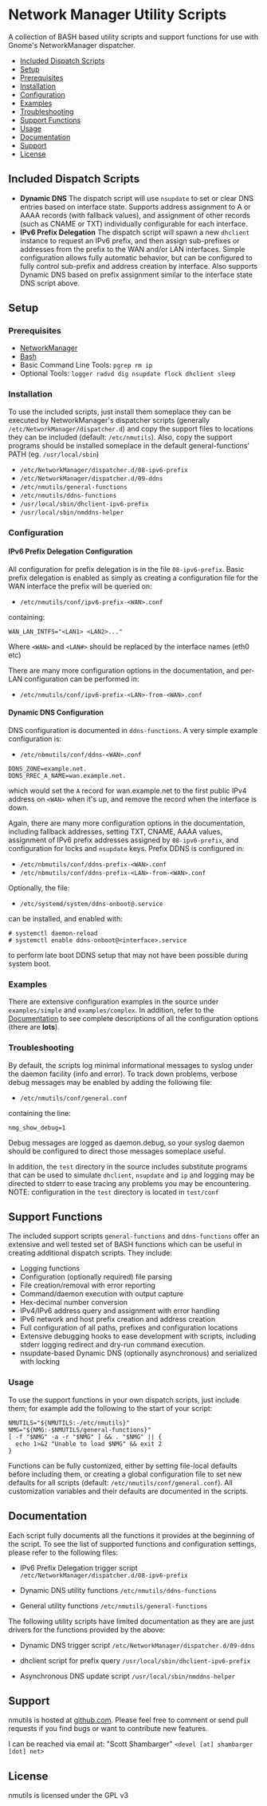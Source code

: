 Network Manager Utility Scripts
================================

A collection of BASH based utility scripts and support functions for
use with Gnome's NetworkManager dispatcher.

- [Included Dispatch Scripts](#included-dispatch-scripts)
- [Setup](#setup)
 - [Prerequisites](#prerequisites)
 - [Installation](#installation)
 - [Configuration](#configuration)
 - [Examples](#examples)
 - [Troubleshooting](#troubleshooting)
- [Support Functions](#support-functions)
 - [Usage](#usage)
- [Documentation](#documentation)
- [Support](#support)
- [License](#license)

Included Dispatch Scripts
-------------------------

- **Dynamic DNS** The dispatch script will use `nsupdate` to set
 or clear DNS entries based on interface state.  Supports address
 assignment to A or AAAA records (with fallback values), and
 assignment of other records (such as CNAME or TXT) individually
 configurable for each interface.
- **IPv6 Prefix Delegation** The dispatch script will spawn a new
 `dhclient` instance to request an IPv6 prefix, and then assign
 sub-prefixes or addresses from the prefix to the WAN and/or LAN
 interfaces.  Simple configuration allows fully automatic behavior,
 but can be configured to fully control sub-prefix and address
 creation by interface.  Also supports Dynamic DNS based on prefix
 assignment similar to the interface state DNS script above.

Setup
-----

### Prerequisites

- [NetworkManager](https://wiki.gnome.org/Projects/NetworkManager)
- [Bash](http://www.gnu.org/software/bash/)
- Basic Command Line Tools: `pgrep rm ip`
- Optional Tools: `logger radvd dig nsupdate flock dhclient sleep`

### Installation

To use the included scripts, just install them someplace they can be
executed by NetworkManager's dispatcher scripts (generally
`/etc/NetworkManager/dispatcher.d`) and copy the support files to
locations they can be included (default: `/etc/nmutils`).  Also,
copy the support programs should be installed someplace in the default
general-functions' PATH (eg. `/usr/local/sbin`)

- `/etc/NetworkManager/dispatcher.d/08-ipv6-prefix`
- `/etc/NetworkManager/dispatcher.d/09-ddns`
- `/etc/nmutils/general-functions`
- `/etc/nmutils/ddns-functions`
- `/usr/local/sbin/dhclient-ipv6-prefix`
- `/usr/local/sbin/nmddns-helper`

### Configuration

#### IPv6 Prefix Delegation Configuration

All configuration for prefix delegation is in the file `08-ipv6-prefix`.
Basic prefix delegation is enabled as simply as creating a
configuration file for the WAN interface the prefix will be queried
on:

- `/etc/nmutils/conf/ipv6-prefix-<WAN>.conf`

containing:
~~~~
WAN_LAN_INTFS="<LAN1> <LAN2>..."
~~~~

Where `<WAN>` and `<LAN#>` should be replaced by the interface names (eth0
etc)

There are many more configuration options in the documentation, 
and per-LAN configuration can be performed in:

- `/etc/nmutils/conf/ipv6-prefix-<LAN>-from-<WAN>.conf`

#### Dynamic DNS Configuration

DNS configuration is documented in `ddns-functions`.  A very simple
example configuration is:

- `/etc/nbmutils/conf/ddns-<WAN>.conf`

~~~~
DDNS_ZONE=example.net.
DDNS_RREC_A_NAME=wan.example.net.
~~~~

which would set the `A` record for wan.example.net to the first public
IPv4 address on `<WAN>` when it's up, and remove the record when the
interface is down.

Again, there are many more configuration options in the documentation,
including fallback addresses, setting TXT, CNAME, AAAA values,
assignment of IPv6 prefix addresses assigned by `08-ipv6-prefix`, and
configuration for locks and `nsupdate` keys.  Prefix DDNS is
configured in:

- `/etc/nbmutils/conf/ddns-prefix-<WAN>.conf`
- `/etc/nbmutils/conf/ddns-prefix-<LAN>-from-<WAN>.conf`

Optionally, the file:

- `/etc/systemd/system/ddns-onboot@.service`

can be installed, and enabled with:

~~~~
# systemctl daemon-reload
# systemctl enable ddns-onboot@<interface>.service
~~~~

to perform late boot DDNS setup that may not have been possible during
system boot.

### Examples

There are extensive configuration examples in the source under
`examples/simple` and `examples/complex`.  In addition, refer
to the [Documentation](#documentation) to see complete descriptions of all
the configuration options (there are **lots**).

### Troubleshooting

By default, the scripts log minimal informational messages to syslog
under the daemon facility (info and error).  To track down problems,
verbose debug messages may be enabled by adding the following file:

- `/etc/nmutils/conf/general.conf`

containing the line:

~~~~
nmg_show_debug=1
~~~~

Debug messages are logged as daemon.debug, so your syslog daemon
should be configured to direct those messages someplace useful.

In addition, the `test` directory in the source includes substitute
programs that can be used to simulate `dhclient`, `nsupdate` and `ip`
and logging may be directed to stderr to ease tracing any problems you
may be encountering.  NOTE: configuration in the `test` directory is
located in `test/conf`

Support Functions
-----------------

The included support scripts `general-functions` and `ddns-functions`
offer an extensive and well tested set of BASH functions which can be
useful in creating additional dispatch scripts.  They include:

- Logging functions
- Configuration (optionally required) file parsing
- File creation/removal with error reporting
- Command/daemon execution with output capture
- Hex-decimal number conversion
- IPv4/IPv6 address query and assignment with error handling
- IPv6 network and host prefix creation and address creation
- Full configuration of all paths, prefixes and configuration
  locations
- Extensive debugging hooks to ease development with scripts,
  including stderr logging redirect and dry-run command execution.
- nsupdate-based Dynamic DNS (optionally asynchronous) and serialized
  with locking

### Usage

To use the support functions in your own dispatch scripts, just
include them; for example add the following to the start of
your script:

~~~~
NMUTILS="${NMUTILS:-/etc/nmutils}"
NMG="${NMG:-$NMUTILS/general-functions}"
[ -f "$NMG" -a -r "$NMG" ] && . "$NMG" || {
  echo 1>&2 "Unable to load $NMG" && exit 2
}
~~~~

Functions can be fully customized, either by setting file-local
defaults before including them, or creating a global configuration
file to set new defaults for all scripts (default:
`/etc/nmutils/conf/general.conf`).  All customization variables and
their defaults are documented in the scripts.

Documentation
-------------

Each script fully documents all the functions it provides at the
beginning of the script.  To see the list of supported functions and
configuration settings, please refer to the following files:

- IPv6 Prefix Delegation trigger script
`/etc/NetworkManager/dispatcher.d/08-ipv6-prefix`

- Dynamic DNS utility functions
`/etc/nmutils/ddns-functions`

- General utility functions
`/etc/nmutils/general-functions`

The following utility scripts have limited documentation as they
are are just drivers for the functions provided by the above:

- Dynamic DNS trigger script
`/etc/NetworkManager/dispatcher.d/09-ddns`

- dhclient script for prefix query
`/usr/local/sbin/dhclient-ipv6-prefix`

- Asynchronous DNS update script
`/usr/local/sbin/nmddns-helper`

Support
-------

nmutils is hosted at [github.com](https://github.com/sshambar/nmutils).
Please feel free to comment or send pull requests if you find bugs
or want to contribute new features.

I can be reached via email at:
"Scott Shambarger" `<devel [at] shambarger [dot] net>`

License
-------

nmutils is licensed under the GPL v3

